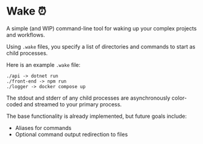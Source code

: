 # Wake ⏰

A simple (and WIP) command-line tool for waking up your complex projects and workflows.

Using `.wake` files, you specify a list of directories and commands to start as child processes.

Here is an example `.wake` file:

```
./api -> dotnet run
./front-end -> npm run
./logger -> docker compose up
```

The stdout and stderr of any child processes are asynchronously color-coded and streamed to your primary process.

The base functionality is already implemented, but future goals include:
 - Aliases for commands
 - Optional command output redirection to files
